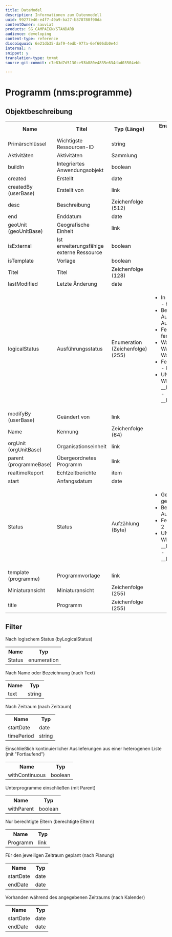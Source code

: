 ```yaml
---
title: DataModel
description: Informationen zum Datenmodell
uuid: 99277e46-e4f7-49a9-ba27-b878780f90da
contentOwner: sauviat
products: SG_CAMPAIGN/STANDARD
audience: developing
content-type: reference
discoiquuid: 6e21db35-daf9-4edb-977a-6ef606db0e4d
internal: n
snippet: y
translation-type: tm+mt
source-git-commit: c7e83d7d5130ce93b880e4835e634dad03504ebb

---
```



# Programm (nms:programme)

## Objektbeschreibung

<table>
               <tr>
                  <th>Name</th>
                  <th>Titel</th>
                  <th>Typ (Länge)</th>
                  <th>Enumeration-Werte</th>
               </tr>
               <tr>
                  <td>Primärschlüssel</td>
                  <td>Wichtigste Ressourcen-ID</td>
                  <td>string </td>
                  <td> </td>
               </tr>
               <tr>
                  <td>Aktivitäten</td>
                  <td>Aktivitäten</td>
                  <td>Sammlung </td>
                  <td> </td>
               </tr>
               <tr>
                  <td>buildIn</td>
                  <td>Integriertes Anwendungsobjekt</td>
                  <td>boolean </td>
                  <td> </td>
               </tr>
               <tr>
                  <td>created</td>
                  <td>Erstellt</td>
                  <td>date </td>
                  <td> </td>
               </tr>
               <tr>
                  <td>createdBy (userBase)</td>
                  <td>Erstellt von</td>
                  <td>link </td>
                  <td> </td>
               </tr>
               <tr>
                  <td>desc</td>
                  <td>Beschreibung</td>
                  <td>Zeichenfolge (512)</td>
                  <td> </td>
               </tr>
               <tr>
                  <td>end</td>
                  <td>Enddatum</td>
                  <td>date </td>
                  <td> </td>
               </tr>
               <tr>
                  <td>geoUnit (geoUnitBase)</td>
                  <td>Geografische Einheit</td>
                  <td>link </td>
                  <td> </td>
               </tr>
               <tr>
                  <td>isExternal</td>
                  <td>Ist erweiterungsfähige externe Ressource</td>
                  <td>boolean </td>
                  <td> </td>
               </tr>
               <tr>
                  <td>isTemplate</td>
                  <td>Vorlage</td>
                  <td>boolean </td>
                  <td> </td>
               </tr>
               <tr>
                  <td>Titel</td>
                  <td>Titel</td>
                  <td>Zeichenfolge (128)</td>
                  <td> </td>
               </tr>
               <tr>
                  <td>lastModified</td>
                  <td>Letzte Änderung</td>
                  <td>date </td>
                  <td> </td>
               </tr>
               <tr>
                  <td>logicalStatus</td>
                  <td>Ausführungsstatus</td>
                  <td>Enumeration (Zeichenfolge) (255)</td>
                  <td>
                     <ul>
                        <li>In Verarbeitung - begonnen</li>
                        <li>Bearbeitung - Ausgabe - Ausgabe</li>
                        <li>Fertig - fertig - fertig</li>
                        <li>Warnung - Warnung - Warnung</li>
                        <li>Fehler - Fehler - Fehler</li>
                        <li>UNGÜLTIGER WERT - __Invalid_value__ - __Invalid_value__</li>
                     </ul>
                  </td>
               </tr>
               <tr>
                  <td>modifyBy (userBase)</td>
                  <td>Geändert von</td>
                  <td>link </td>
                  <td> </td>
               </tr>
               <tr>
                  <td>Name</td>
                  <td>Kennung</td>
                  <td>Zeichenfolge (64)</td>
                  <td> </td>
               </tr>
               <tr>
                  <td>orgUnit (orgUnitBase)</td>
                  <td>Organisationseinheit</td>
                  <td>link </td>
                  <td> </td>
               </tr>
               <tr>
                  <td>parent (programmeBase)</td>
                  <td>Übergeordnetes Programm</td>
                  <td>link </td>
                  <td> </td>
               </tr>
               <tr>
                  <td>realtimeReport</td>
                  <td>Echtzeitberichte</td>
                  <td>item </td>
                  <td> </td>
               </tr>
               <tr>
                  <td>start</td>
                  <td>Anfangsdatum</td>
                  <td>date </td>
                  <td> </td>
               </tr>
               <tr>
                  <td>Status</td>
                  <td>Status</td>
                  <td>Aufzählung (Byte) </td>
                  <td>
                     <ul>
                        <li>Gestartet - gestartet - 1</li>
                        <li>Bearbeitung - Ausgabe - 0</li>
                        <li>Fertig - Fertig - 2</li>
                        <li>UNGÜLTIGER WERT - __Invalid_value__ - __Invalid_value__</li>
                     </ul>
                  </td>
               </tr>
               <tr>
                  <td>template (programme)</td>
                  <td>Programmvorlage</td>
                  <td>link </td>
                  <td> </td>
               </tr>
               <tr>
                  <td>Miniaturansicht</td>
                  <td>Miniaturansicht</td>
                  <td>Zeichenfolge (255)</td>
                  <td> </td>
               </tr>
               <tr>
                  <td>title</td>
                  <td>Programm</td>
                  <td>Zeichenfolge (255)</td>
                  <td> </td>
               </tr>
            </table>

## Filter

Nach logischem Status (byLogicalStatus)

<table>
    <tr>
    <th>Name</th>
    <th>Typ</th>
    </tr>
    <tr>
    <td>Status</td>
    <td>enumeration</td>
    </tr>
</table>

Nach Name oder Bezeichnung (nach Text)

<table>
    <tr>
    <th>Name</th>
    <th>Typ</th>
    </tr>
    <tr>
    <td>text</td>
    <td>string</td>
    </tr>
</table>

Nach Zeitraum (nach Zeitraum)

<table>
    <tr>
    <th>Name</th>
    <th>Typ</th>
    </tr>
    <tr>
    <td>startDate</td>
    <td>date</td>
    </tr>
    <tr>
    <td>timePeriod</td>
    <td>string</td>
    </tr>
</table>

Einschließlich kontinuierlicher Auslieferungen aus einer heterogenen Liste (mit "Fortlaufend")

<table>
    <tr>
    <th>Name</th>
    <th>Typ</th>
    </tr>
    <tr>
    <td>withContinuous</td>
    <td>boolean</td>
    </tr>
</table>

Unterprogramme einschließen (mit Parent)

<table>
        <tr>
        <th>Name</th>
        <th>Typ</th>
        </tr>
        <tr>
        <td>withParent</td>
        <td>boolean</td>
        </tr>
    </table>

Nur berechtigte Eltern (berechtigte Eltern)

<table>
    <tr>
    <th>Name</th>
    <th>Typ</th>
    </tr>
    <tr>
    <td>Programm</td>
    <td>link</td>
    </tr>
</table>

Für den jeweiligen Zeitraum geplant (nach Planung)

<table>
    <tr>
    <th>Name</th>
    <th>Typ</th>
    </tr>
    <tr>
    <td>startDate</td>
    <td>date</td>
    </tr>
    <tr>
    <td>endDate</td>
    <td>date</td>
    </tr>
</table>

Vorhanden während des angegebenen Zeitraums (nach Kalender)

<table>
    <tr>
    <th>Name</th>
    <th>Typ</th>
    </tr>
    <tr>
    <td>startDate</td>
    <td>date</td>
    </tr>
    <tr>
    <td>endDate</td>
    <td>date</td>
    </tr>
</table>